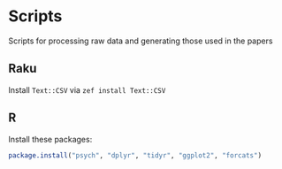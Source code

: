 # Scripts

Scripts for processing raw data and generating those used in the
papers

## Raku

Install `Text::CSV` via `zef install Text::CSV`

## R

Install these packages:

```R
package.install("psych", "dplyr", "tidyr", "ggplot2", "forcats")
```
